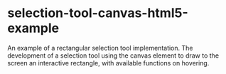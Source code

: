 # selection-tool-canvas-html5-example
 An example of a rectangular selection tool implementation. The development of a selection tool using the canvas element to draw to the screen an interactive rectangle, with available functions on hovering.
